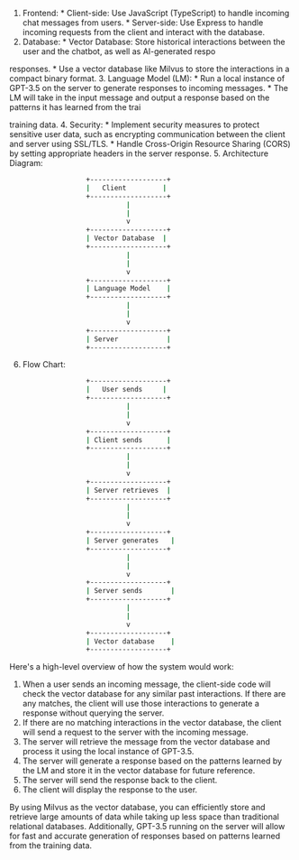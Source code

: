 1. Frontend:
        * Client-side: Use JavaScript (TypeScript) to handle incoming chat messages from users.
        * Server-side: Use Express to handle incoming requests from the client and interact with the database.
2. Database:
        * Vector Database: Store historical interactions between the user and the chatbot, as well as AI-generated respo

responses.
        * Use a vector database like Milvus to store the interactions in a compact binary format.
3. Language Model (LM):
        * Run a local instance of GPT-3.5 on the server to generate responses to incoming messages.
        * The LM will take in the input message and output a response based on the patterns it has learned from the trai

training data.
4. Security:
        * Implement security measures to protect sensitive user data, such as encrypting communication between the client
and server using SSL/TLS.
        * Handle Cross-Origin Resource Sharing (CORS) by setting appropriate headers in the server response.
5. Architecture Diagram:
```bash
                   +-------------------+
                   |   Client         |
                   +-------------------+
                             |
                             |
                             v
                   +-------------------+
                   | Vector Database  |
                   +-------------------+
                             |
                             |
                             v
                   +-------------------+
                   | Language Model    |
                   +-------------------+
                             |
                             |
                             v
                   +-------------------+
                   | Server            |
                   +-------------------+
```
6. Flow Chart:
```bash
                   +-------------------+
                   |   User sends     |
                   +-------------------+
                             |
                             |
                             v
                   +-------------------+
                   | Client sends      |
                   +-------------------+
                             |
                             |
                             v
                   +-------------------+
                   | Server retrieves  |
                   +-------------------+
                             |
                             |
                             v
                   +-------------------+
                   | Server generates   |
                   +-------------------+
                             |
                             |
                             v
                   +-------------------+
                   | Server sends       |
                   +-------------------+
                             |
                             |
                             v
                   +-------------------+
                   | Vector database    |
                   +-------------------+
```
Here's a high-level overview of how the system would work:

1. When a user sends an incoming message, the client-side code will check the vector database for any similar past
interactions. If there are any matches, the client will use those interactions to generate a response without
querying the server.
2. If there are no matching interactions in the vector database, the client will send a request to the server with
the incoming message.
3. The server will retrieve the message from the vector database and process it using the local instance of
GPT-3.5.
4. The server will generate a response based on the patterns learned by the LM and store it in the vector database
for future reference.
5. The server will send the response back to the client.
6. The client will display the response to the user.

By using Milvus as the vector database, you can efficiently store and retrieve large amounts of data while taking
up less space than traditional relational databases. Additionally, GPT-3.5 running on the server will allow for
fast and accurate generation of responses based on patterns learned from the training data.